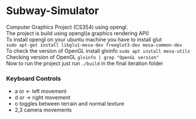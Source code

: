 # Subway-Simulator

Computer Graphics Project (CS354) using opengl.<br>
The project is build using opengl(a graphics rendering API) <br>
To install opengl on your ubuntu machine you have to install glut<br>
`sudo apt-get install libglu1-mesa-dev freeglut3-dev mesa-common-dev`<br>
To check the version of OpenGL install glxinfo
`sudo apt install mesa-utils`<br>
Checking version of OpenGL 
`glxinfo | grep "OpenGL version"`
<br>
Now to run the project just run `./build` in the final iteration folder

### Keyboard Controls
  * a or <- left movement
  * d or -> right movement
  * o toggles between terrain and normal texture
  * 2,3 camera movements

